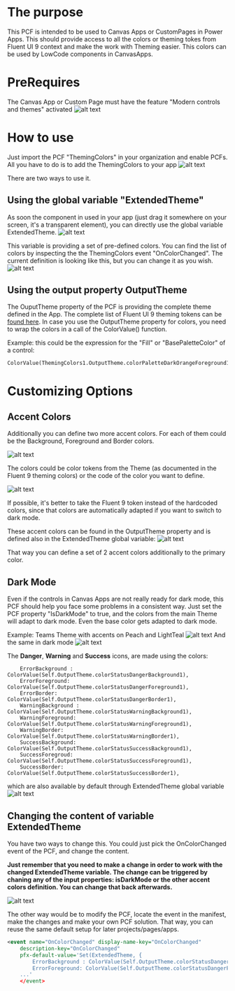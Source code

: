 # The purpose
This PCF is intended to be used to Canvas Apps or CustomPages in Power Apps.
This should provide access to all the colors or theming tokes from Fluent UI 9 context and make the work with Theming easier.
This colors can be used by LowCode components in CanvasApps.

# PreRequires
The Canvas App or Custom Page must have the feature "Modern controls and themes" activated
![alt text](image.png)

# How to use
Just import the PCF "ThemingColors" in your organization and enable PCFs.
All you have to do is to add the ThemingColors to your app
![alt text](image-1.png)

There are two ways to use it.

## Using the global variable "ExtendedTheme"
As soon the component in used in your app (just drag it somewhere on your screen, it's a transparent element), you can directly use the global variable ExtendedTheme.
![alt text](image-10.png)

This variable is providing a set of pre-defined colors. You can find the list of colors by inspecting the the ThemingColors event "OnColorChanged".
The current definition is looking like this, but you can change it as you wish.
![alt text](image-2.png)


## Using the output property OutputTheme
The OuputTheme property of the PCF is providing the complete theme defined in the App.
The complete list of Fluent UI 9 theming tokens can be [found here](https://react.fluentui.dev/?path=/docs/theme-colors--docs).
In case you use the OutputTheme property for colors, you need to wrap the colors in a call of the ColorValue() function. 

Example: this could be the expression for the "Fill" or "BasePaletteColor" of a control:
```
ColorValue(ThemingColors1.OutputTheme.colorPaletteDarkOrangeForeground1)
```

# Customizing Options

## Accent Colors

Additionally you can define two more accent colors. For each of them could be the Background, Foreground and Border colors.

![alt text](image-3.png)

The colors could be color tokens from the Theme (as documented in the Fluent 9 theming colors) or the code of the color you want to define.

![alt text](image-4.png)

If possible, it's better to take the Fluent 9 token instead of the hardcoded colors, since that colors are automatically adapted if you want to switch to dark mode.

These accent colors can be found in the OutputTheme property and is defined also in the ExtendedTheme global variable:
![alt text](image-5.png)

That way you can define a set of 2 accent colors additionally to the primary color.

## Dark Mode
Even if the controls in Canvas Apps are not really ready for dark mode, this PCF should help you face some problems in a consistent way.
Just set the PCF property "IsDarkMode" to true, and the colors from the main Theme will adapt to dark mode. Even the base color gets adapted to dark mode.

Example: Teams Theme with accents on Peach and LightTeal
![alt text](image-6.png)
And the same in dark mode
![alt text](image-7.png)

The **Danger**, **Warning** and **Success** icons, are made using the colors:
```
    ErrorBackground : ColorValue(Self.OutputTheme.colorStatusDangerBackground1), 
    ErrorForeground: ColorValue(Self.OutputTheme.colorStatusDangerForeground1), 
    ErrorBorder: ColorValue(Self.OutputTheme.colorStatusDangerBorder1),    
    WarningBackground : ColorValue(Self.OutputTheme.colorStatusWarningBackground1), 
    WarningForeground: ColorValue(Self.OutputTheme.colorStatusWarningForeground1), 
    WarningBorder: ColorValue(Self.OutputTheme.colorStatusWarningBorder1), 
    SuccessBackground: ColorValue(Self.OutputTheme.colorStatusSuccessBackground1),
    SuccessForegroud: ColorValue(Self.OutputTheme.colorStatusSuccessForeground1),
    SuccessBorder: ColorValue(Self.OutputTheme.colorStatusSuccessBorder1),
```
which are also available by default through ExtendedTheme global variable
![alt text](image-8.png)

## Changing the content of variable ExtendedTheme

You have two ways to change this. 
You could just pick the OnColorChanged event of the PCF, and change the content. 

**Just remember that you need to make a change in order to work with the changed ExtendedTheme variable. The change can be triggered by chaning any of the input properties: isDarkMode or the other accent colors definition. You can change that back afterwards.**

![alt text](image-9.png)

The other way would be to modify the PCF, locate the event in the manifest, make the changes and make your own PCF solution. 
That way, you can reuse the same default setup for later projects/pages/apps.
```xml
<event name="OnColorChanged" display-name-key="OnColorChanged"     
    description-key="OnColorChanged" 
    pfx-default-value='Set(ExtendedTheme, {
        ErrorBackground : ColorValue(Self.OutputTheme.colorStatusDangerBackground1), 
        ErrorForeground: ColorValue(Self.OutputTheme.colorStatusDangerForeground1), 
    ...'
    </event>
```